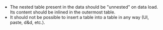 * The nested table present in the data should be "unnested" on data load. Its content should be inlined in the outermost table.
* It should not be possible to insert a table into a table in any way (UI, paste, d&d, etc.).
